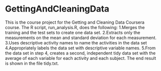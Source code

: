 # GettingAndCleaningData
This is the course project for the Getting and Cleaning Data Coursera course. The R script, run_analysis.R, does the following:
1.Merges the training and the test sets to create one data set.
2.Extracts only the measurements on the mean and standard deviation for each measurement.
3.Uses descriptive activity names to name the activities in the data set
4.Appropriately labels the data set with descriptive variable names.
5.From the data set in step 4, creates a second, independent tidy data set with the average of each variable for each activity and each subject.
The end result is shown in the file tidy.txt.
